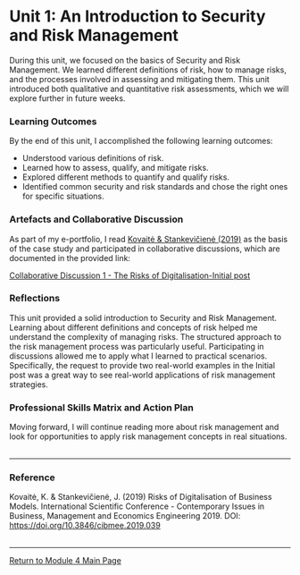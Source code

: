 # Unit 1: An Introduction to Security and Risk Management

During this unit, we focused on the basics of Security and Risk Management. We learned different definitions of risk, how to manage risks, and the processes involved in assessing and mitigating them. 
This unit introduced both qualitative and quantitative risk assessments, which we will explore further in future weeks.

### Learning Outcomes
By the end of this unit, I accomplished the following learning outcomes:
 - Understood various definitions of risk.
 - Learned how to assess, qualify, and mitigate risks.
 - Explored different methods to quantify and qualify risks.
 - Identified common security and risk standards and chose the right ones for specific situations.

### Artefacts and Collaborative Discussion 
As part of my e-portfolio, I read [Kovaitė & Stankevičienė (2019)](ISM_Unit01_Reading.pdf) as the basis of the case study and participated in collaborative discussions, which are documented in the provided link:

[Collaborative Discussion 1 - The Risks of Digitalisation-Initial post](ISM_Unit01_Discussion.pdf)

### Reflections
This unit provided a solid introduction to Security and Risk Management. Learning about different definitions and concepts of risk helped me understand the complexity of managing risks. The structured approach to the risk management process was particularly useful. 
Participating in discussions allowed me to apply what I learned to practical scenarios. Specifically, the request to provide two real-world examples in the Initial post was a great way to see real-world applications of risk management strategies.

### Professional Skills Matrix and Action Plan
Moving forward, I will continue reading more about risk management and look for opportunities to apply risk management concepts in real situations.
<br><br>

---

### Reference
Kovaitė, K. & Stankevičienė, J. (2019) Risks of Digitalisation of Business Models.  International Scientific Conference - Contemporary Issues in Business, Management and Economics Engineering 2019. DOI: https://doi.org/10.3846/cibmee.2019.039
<br><br>

--- 

[Return to Module 4 Main Page](ISM_main.md)
